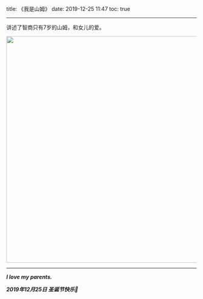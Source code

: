 title: 《我是山姆》
date: 2019-12-25 11:47
toc: true

---
讲述了智商只有7岁的山姆，和女儿的爱。

<img src="https://images.shiguangping.com/imgs/201912/我是山姆.png" width=600>

---
***I love my parents.***

***2019年12月25日 圣诞节快乐🎄***
